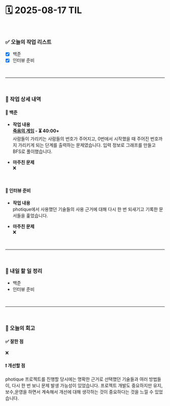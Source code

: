 # 🗓️ 2025-08-17 TIL

<br>

### ✅ 오늘의 작업 리스트  
- [x] 백준
- [x] 인터뷰 준비  

<br>

---

<br>

### 📌 작업 상세 내역  

#### 🔹 백준
- **작업 내용**<br>
**[죽음의 게임](https://www.acmicpc.net/problem/17204) - ⏳ 40:00+**<br>
사람들이 가리키는 사람들의 번호가 주어지고, 0번에서 시작했을 때 주어진 번호까지 가리키게 되는 단계를 출력하는 문제였습니다. 입력 정보로 그래프를 만들고 BFS로 풀이했습니다.

- **마주친 문제**<br>
❌

<br>

#### 🔹 인터뷰 준비  
- **작업 내용**<br>
photique에서 사용했던 기술들의 사용 근거에 대해 다시 한 번 되새기고 기록한 문서들을 훑었습니다.

- **마주친 문제**<br>
❌

<br>

---

<br>

### 🚀 내일 할 일 정리  

- 백준
- 인터뷰 준비

<br>

---

<br>

### 🧐 오늘의 회고  

#### ✅ 잘한 점
❌

#### ❗ 개선할 점
photique 프로젝트를 진행할 당시에는 명확한 근거로 선택했던 기술들과 여러 방법들이, 다시 한 번 보니 문제 발생 가능성이 있었습니다. 프로젝트 개발도 중요하지만 유지,보수,운영을 하면서 계속해서 개선에 대해 생각하는 것이 중요하다는 것을 느낄 수 있었습니다.

<br><br><br>